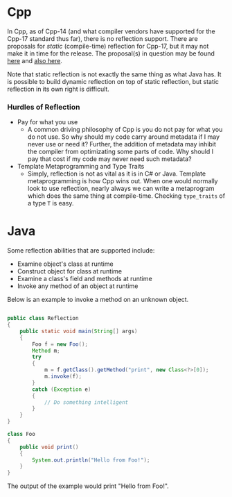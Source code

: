# Cpp
In Cpp, as of Cpp-14 (and what compiler vendors have supported for the Cpp-17 standard thus far), there is no reflection support. There are proposals for *static* (compile-time) reflection for Cpp-17, but it may not make it in time for the release. The proposal(s) in question may be found [here](http://www.open-std.org/jtc1/sc22/wg21/docs/papers/2015/n4452.pdf) and [also here](https://isocpp.org/files/papers/n3996.pdf).

Note that static reflection is not exactly the same thing as what Java has. It is possible to build dynamic reflection on top of static reflection, but static reflection in its own right is difficult. 

### Hurdles of Reflection
* Pay for what you use
  * A common driving philosophy of Cpp is you do not pay for what you do not use. So why should my code carry around metadata if I may never use or need it? Further, the addition of metadata may inhibit the compiler from optimizating some parts of code. Why should I pay that cost if my code may never need such metadata?
* Template Metaprogramming and Type Traits
  * Simply, reflection is not as vital as it is in C# or Java. Template metaprogramming is how Cpp wins out. When one would normally look to use reflection, nearly always we can write a metaprogram which does the same thing at compile-time. Checking `type_traits` of a type `T`  is easy.


# Java
Some reflection abilities that are supported include:
* Examine object's class at runtime
* Construct object for class at runtime
* Examine a class's field and methods at runtime
* Invoke any method of an object at runtime

Below is an example to invoke a method on an unknown object.
```java

public class Reflection
{
    public static void main(String[] args)
    {
        Foo f = new Foo();
        Method m;
        try
        {
            m = f.getClass().getMethod("print", new Class<?>[0]);
            m.invoke(f);
        }
        catch (Exception e)
        {
            // Do something intelligent
        }
    }
}

class Foo
{
    public void print()
    {
        System.out.println("Hello from Foo!");
    }
}
```
The output of the example would print "Hello from Foo!".